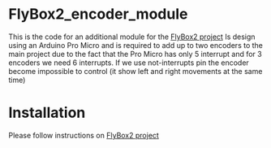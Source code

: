 # FlyBox2_encoder_module

This is the code for an additional module for the [FlyBox2 project](https://github.com/mancio/FlyBox2)
Is design using an Arduino Pro Micro and is required to add up to two encoders to the main project due 
to the fact that the Pro Micro has only 5 interrupt and for 3 encoders we need 6 interrupts.
If we use not-interrupts pin the encoder become impossible to control (it show left and right movements at
the same time)

# Installation

Please follow instructions on [FlyBox2 project](https://github.com/mancio/FlyBox2)